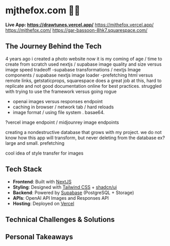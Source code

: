 # mjthefox.com 🎨🎵

**Live App: https://drawtunes.vercel.app/**
https://mjthefox.vercel.app/
https://mjthefox.com/
https://gar-bassoon-8hk7.squarespace.com/

## The Journey Behind the Tech

4 years ago i created a photo website
now it is my coming of age / time to create from scratch
used nextjs / supabase
image quality and size versus image speed tradeoff
-supabase transformations / nextjs Image components / supabase nextjs image loader
-prefetching html versus remote links, getstaticprops, squarespace does a great job at this, hard to replicate and not good documentation online for best practices. struggled with trying to use the framework versus going rogue
- openai images versus responses endpoint
- caching in browser / network tab / hard reloads
- image format / using file system . basae64.

?vercel image endpoint / midjounrey image endpoints

creating a nondestructive database that grows with my project. we do not know how this app will transform, but never deleting from the database ex? large and small.
prefetching

cool idea of style transfer for images



## Tech Stack

- **Frontend**: Built with [NextJS](https://nextjs.org/)
- **Styling**: Designed with [Tailwind CSS](https://tailwindcss.com) + [shadcn/ui](https://ui.shadcn.com)
- **Backend**: Powered by [Supabase](https://supabase.com) (PostgreSQL + Storage)
- **APIs**: OpenAI API Images and Responses API
- **Hosting**: Deployed on [Vercel](https://vercel.com)

## Technical Challenges & Solutions


## Personal Takeaways

